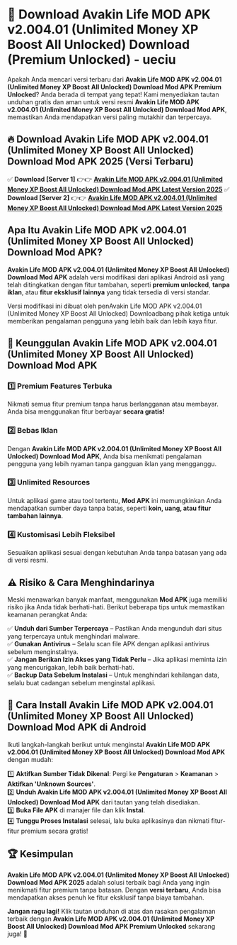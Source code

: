 # 🎯 Download Avakin Life MOD APK v2.004.01 (Unlimited Money XP Boost All Unlocked) Download (Premium Unlocked) -  ueciu

Apakah Anda mencari versi terbaru dari **Avakin Life MOD APK v2.004.01 (Unlimited Money XP Boost All Unlocked) Download Mod APK Premium Unlocked**? Anda berada di tempat yang tepat! Kami menyediakan tautan unduhan gratis dan aman untuk versi resmi **Avakin Life MOD APK v2.004.01 (Unlimited Money XP Boost All Unlocked) Download Mod APK**, memastikan Anda mendapatkan versi paling mutakhir dan terpercaya.

## 🔥 Download Avakin Life MOD APK v2.004.01 (Unlimited Money XP Boost All Unlocked) Download Mod APK 2025 (Versi Terbaru)

✅ **Download [Server 1]** 👉👉 [**Avakin Life MOD APK v2.004.01 (Unlimited Money XP Boost All Unlocked) Download Mod APK Latest Version 2025**](https://momento.my/?title=Avakin_Life_MOD_APK_v2.004.01_(Unlimited_Money_XP_Boost_All_Unlocked)_Download)  
✅ **Download [Server 2]** 👉👉 [**Avakin Life MOD APK v2.004.01 (Unlimited Money XP Boost All Unlocked) Download Mod APK Latest Version 2025**](https://momento.my/?title=Avakin_Life_MOD_APK_v2.004.01_(Unlimited_Money_XP_Boost_All_Unlocked)_Download)  

## Apa Itu Avakin Life MOD APK v2.004.01 (Unlimited Money XP Boost All Unlocked) Download Mod APK?

**Avakin Life MOD APK v2.004.01 (Unlimited Money XP Boost All Unlocked) Download Mod APK** adalah versi modifikasi dari aplikasi Android asli yang telah ditingkatkan dengan fitur tambahan, seperti **premium unlocked**, **tanpa iklan**, atau **fitur eksklusif lainnya** yang tidak tersedia di versi standar.

Versi modifikasi ini dibuat oleh penAvakin Life MOD APK v2.004.01 (Unlimited Money XP Boost All Unlocked) Downloadbang pihak ketiga untuk memberikan pengalaman pengguna yang lebih baik dan lebih kaya fitur.

## 🎯 Keunggulan Avakin Life MOD APK v2.004.01 (Unlimited Money XP Boost All Unlocked) Download Mod APK

### 1️⃣ Premium Features Terbuka
Nikmati semua fitur premium tanpa harus berlangganan atau membayar. Anda bisa menggunakan fitur berbayar **secara gratis!**

### 2️⃣ Bebas Iklan
Dengan **Avakin Life MOD APK v2.004.01 (Unlimited Money XP Boost All Unlocked) Download Mod APK**, Anda bisa menikmati pengalaman pengguna yang lebih nyaman tanpa gangguan iklan yang mengganggu.

### 3️⃣ Unlimited Resources
Untuk aplikasi game atau tool tertentu, **Mod APK** ini memungkinkan Anda mendapatkan sumber daya tanpa batas, seperti **koin, uang, atau fitur tambahan lainnya**.

### 4️⃣ Kustomisasi Lebih Fleksibel
Sesuaikan aplikasi sesuai dengan kebutuhan Anda tanpa batasan yang ada di versi resmi.

## ⚠️ Risiko & Cara Menghindarinya

Meski menawarkan banyak manfaat, menggunakan **Mod APK** juga memiliki risiko jika Anda tidak berhati-hati. Berikut beberapa tips untuk memastikan keamanan perangkat Anda:

✅ **Unduh dari Sumber Terpercaya** – Pastikan Anda mengunduh dari situs yang terpercaya untuk menghindari malware.  
✅ **Gunakan Antivirus** – Selalu scan file APK dengan aplikasi antivirus sebelum menginstalnya.  
✅ **Jangan Berikan Izin Akses yang Tidak Perlu** – Jika aplikasi meminta izin yang mencurigakan, lebih baik berhati-hati.  
✅ **Backup Data Sebelum Instalasi** – Untuk menghindari kehilangan data, selalu buat cadangan sebelum menginstal aplikasi.

## 📌 Cara Install Avakin Life MOD APK v2.004.01 (Unlimited Money XP Boost All Unlocked) Download Mod APK di Android

Ikuti langkah-langkah berikut untuk menginstal **Avakin Life MOD APK v2.004.01 (Unlimited Money XP Boost All Unlocked) Download Mod APK** dengan mudah:

1️⃣ **Aktifkan Sumber Tidak Dikenal**: Pergi ke **Pengaturan** > **Keamanan** > **Aktifkan 'Unknown Sources'**.  
2️⃣ **Unduh Avakin Life MOD APK v2.004.01 (Unlimited Money XP Boost All Unlocked) Download Mod APK** dari tautan yang telah disediakan.  
3️⃣ **Buka File APK** di manajer file dan klik **Instal**.  
4️⃣ **Tunggu Proses Instalasi** selesai, lalu buka aplikasinya dan nikmati fitur-fitur premium secara gratis!

## 🏆 Kesimpulan

**Avakin Life MOD APK v2.004.01 (Unlimited Money XP Boost All Unlocked) Download Mod APK 2025** adalah solusi terbaik bagi Anda yang ingin menikmati fitur premium tanpa batasan. Dengan **versi terbaru**, Anda bisa mendapatkan akses penuh ke fitur eksklusif tanpa biaya tambahan.

**Jangan ragu lagi!** Klik tautan unduhan di atas dan rasakan pengalaman terbaik dengan **Avakin Life MOD APK v2.004.01 (Unlimited Money XP Boost All Unlocked) Download Mod APK Premium Unlocked** sekarang juga! 🚀
